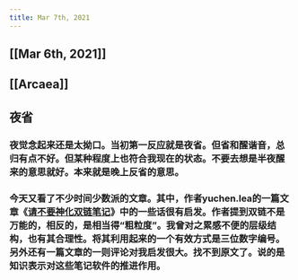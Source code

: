```yaml
---
title: Mar 7th, 2021
---
```


## [[Mar 6th, 2021]]
## [[Arcaea]]
## 夜省
### 夜觉念起来还是太拗口。当初第一反应就是夜省。但省和醒谐音，总归有点不好。但某种程度上也符合我现在的状态。不要去想是半夜醒来的意思就好。本来就是晚上反省的意思。
### 今天又看了不少时间少数派的文章。其中，作者yuchen.lea的一篇文章《[请不要神化双链笔记](https://sspai.com/post/65273)》中的一些话很有启发。作者提到双链不是万能的，相反的，是相当得“粗粒度”。我曾对之累感不便的层级结构，也有其合理性。将其利用起来的一个有效方式是三位数字编号。 另外还有一篇文章的一则评论对我启发很大。找不到原文了。说的是知识表示对这些笔记软件的推进作用。
###
